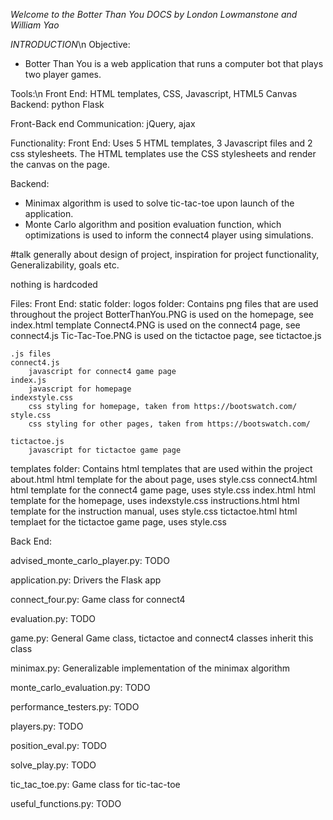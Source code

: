 *Welcome to the Botter Than You DOCS by London Lowmanstone and William Yao*

*INTRODUCTION*\n
Objective:
- Botter Than You is a web application that runs a computer bot that plays two player games.

Tools:\n
Front End:
HTML templates, CSS, Javascript, HTML5 Canvas
Backend:
python Flask

Front-Back end Communication: jQuery, ajax

Functionality:
Front End: 
Uses 5 HTML templates, 3 Javascript files and 2 css stylesheets. The HTML templates use the CSS stylesheets and
render the canvas on the page.

Backend: 
- Minimax algorithm is used to solve tic-tac-toe upon launch of the application. 
- Monte Carlo algorithm and position evaluation function, which optimizations is used to inform the 
connect4 player using simulations.


#talk generally about design of project, inspiration for project functionality, Generalizability, goals etc.


nothing is hardcoded

Files:
Front End:
static folder:
    logos folder:
    Contains png files that are used throughout the project
    BotterThanYou.PNG is used on the homepage, see index.html template
    Connect4.PNG is used on the connect4 page, see connect4.js
    Tic-Tac-Toe.PNG is used on the tictactoe page, see tictactoe.js
    
    .js files
    connect4.js
        javascript for connect4 game page
    index.js
        javascript for homepage
    indexstyle.css
        css styling for homepage, taken from https://bootswatch.com/
    style.css
        css styling for other pages, taken from https://bootswatch.com/
    
    tictactoe.js
        javascript for tictactoe game page
templates folder:
    Contains html templates that are used within the project
    about.html
        html template for the about page, uses style.css
    connect4.html
        html template for the connect4 game page, uses style.css
    index.html
        html template for the homepage, uses indexstyle.css
    instructions.html
        html template for the instruction manual, uses style.css
    tictactoe.html
        html templaet for the tictactoe game page, uses style.css


Back End:

advised_monte_carlo_player.py:
TODO

application.py:
Drivers the Flask app

connect_four.py:
Game class for connect4

evaluation.py:
TODO

game.py:
General Game class, tictactoe and connect4 classes inherit this class

minimax.py:
Generalizable implementation of the minimax algorithm

monte_carlo_evaluation.py:
TODO

performance_testers.py:
TODO

players.py:
TODO

position_eval.py:
TODO

solve_play.py:
TODO

tic_tac_toe.py:
Game class for tic-tac-toe

useful_functions.py:
TODO



